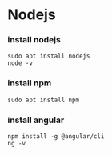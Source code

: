 # Nodejs
### install nodejs
    sudo apt install nodejs
    node -v
### install npm
    sudo apt install npm
### install angular
    npm install -g @angular/cli
    ng -v
    